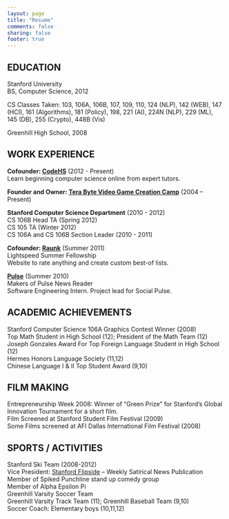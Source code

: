 ```yaml
---
layout: page
title: "Resume"
comments: false
sharing: false
footer: true
---
```


## **EDUCATION**  
Stanford University  
BS, Computer Science, 2012  

CS Classes Taken: 103, 106A, 106B, 107, 109, 110, 124 (NLP), 142 (WEB), 147 (HCI), 161 (Algorithms), 181 (Policy), 198, 221 (AI), 224N (NLP), 229 (ML), 145 (DB), 255 (Crypto), 448B (Vis)

Greenhill High School, 2008


## **WORK EXPERIENCE**  
**Cofounder: [CodeHS](http://codehs.com)**  (2012 - Present)  
Learn beginning computer science online from expert tutors.

**Founder and Owner: [Tera Byte Video Game Creation Camp](http://terabytegames.com)** (2004 – Present)  

**Stanford Computer Science Department** (2010 - 2012)   
CS 106B Head TA (Spring 2012)  
CS 105 TA (Winter 2012)  
CS 106A and CS 106B Section Leader (2010 - 2011)

**Cofounder: [Raunk](/projects)** (Summer 2011)  
Lightspeed Summer Fellowship  
Website to rate anything and create custom best-of lists.

**[Pulse](http://pulse.me)** (Summer 2010)  
Makers of Pulse News Reader  
Software Engineering Intern. Project lead for Social Pulse.  


## **ACADEMIC ACHIEVEMENTS**
Stanford Computer Science 106A Graphics Contest Winner (2008)  
Top Math Student in High School (12); President of the Math Team (12)  
Joseph Gonzales Award For Top Foreign Language Student in High School (12)  
Hermes Honors Language Society (11,12)  
Chinese Language I & II Top Student Award (9,10)  


## **FILM MAKING**  
Entrepreneurship Week 2008: Winner of “Green Prize” for Stanford’s Global Innovation Tournament for a short film.  
Film Screened at Stanford Student Film Festival (2009)  
Some Films screened at AFI Dallas International Film Festival (2008)  


## **SPORTS / ACTIVITIES**  
Stanford Ski Team (2008-2012)  
Vice President: [Stanford Flipside](http://stanfordflipside.com) – Weekly Satirical News Publication  
Member of Spiked Punchline stand up comedy group  
Member of Alpha Epsilon Pi  
Greenhill Varsity Soccer Team  
Greenhill Varsity Track Team (11); Greenhill Baseball Team (9,10)  
Soccer Coach: Elementary boys (10,11,12)  

